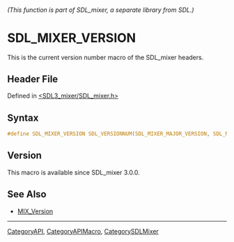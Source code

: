###### (This function is part of SDL_mixer, a separate library from SDL.)
# SDL_MIXER_VERSION

This is the current version number macro of the SDL_mixer headers.

## Header File

Defined in [<SDL3_mixer/SDL_mixer.h>](https://github.com/libsdl-org/SDL_mixer/blob/main/include/SDL3_mixer/SDL_mixer.h)

## Syntax

```c
#define SDL_MIXER_VERSION SDL_VERSIONNUM(SDL_MIXER_MAJOR_VERSION, SDL_MIXER_MINOR_VERSION, SDL_MIXER_MICRO_VERSION)
```

## Version

This macro is available since SDL_mixer 3.0.0.

## See Also

- [MIX_Version](MIX_Version)

----
[CategoryAPI](CategoryAPI), [CategoryAPIMacro](CategoryAPIMacro), [CategorySDLMixer](CategorySDLMixer)

